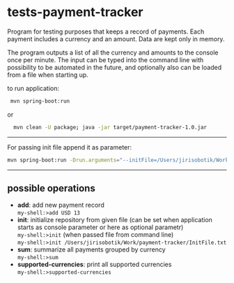 # tests-payment-tracker

Program for testing purposes that keeps a record of payments. Each payment includes a currency and an amount. Data
are kept only in memory.

The program outputs a list of all the currency and amounts to the console once per minute. The input can
be typed into the command line with possibility to be automated in the future, and optionally also can be loaded from
a file when starting up.

to run application:
```bash
 mvn spring-boot:run
 ```
 or 
```bash
  mvn clean -U package; java -jar target/payment-tracker-1.0.jar
 ```
 
 ---
 
 For passing init file append it as parameter:
 
 ```bash
 mvn spring-boot:run -Drun.arguments="--initFile=/Users/jirisobotik/Work/payment-tracker/InitFile.txt"
 ```
 
 ---
 
 ## possible operations
 
* __add__: add new payment record  
    `my-shell:>add USD 13` 
* __init__: initialize repository from given file 
     (can be set when application starts as console parameter or here as optional parametr)   
     `my-shell:>init` (when passed file from command line)  
     `my-shell:>init /Users/jirisobotik/Work/payment-tracker/InitFile.txt`  
* __sum__: summarize all payments grouped by currency   
      `my-shell:>sum`
* __supported-currencies__: print all supported currencies   
      `my-shell:>supported-currencies`


